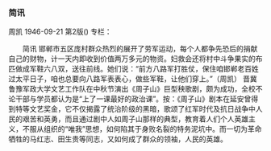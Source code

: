 ### 简讯
周凯
1946-09-21
第2版()
专栏：

　　简讯
    邯郸市五区庞村群众热烈的展开了劳军运动，每个人都争先恐后的捐献自己的财物，计一天内即收到价值两万多元的物资。妇救会还将村中斗争果实的布匹做成军鞋六八双，送往前线。她们说：“前方八路军打胜仗，保住咱邯郸老百姓过太平日子，咱也总要向八路军表表心，做些军鞋，让他们穿上。”（周凯）
    晋冀鲁豫军政大学文艺工作队在中秋节演出《周子山》巨型秧歌剧，颇为成功，全校不论干部与学员都认为是“上了一课最好的政治课”。按：《周子山》剧本在延安曾得到特等文艺奖金，它不仅揭露了统治阶级的黑暗，歌颂了红军时代及抗日战争中人民的艰苦和英勇，而且通过剧中人如周子山那样的典型，教育着人们个人英雄主义，不服从组织的“唯我”思想，如何陷其于身败名裂的特务泥坑中。而一切为革命牺牲的马红志、田生贵等同志，又如何成了群众的领袖，人民的英雄。
